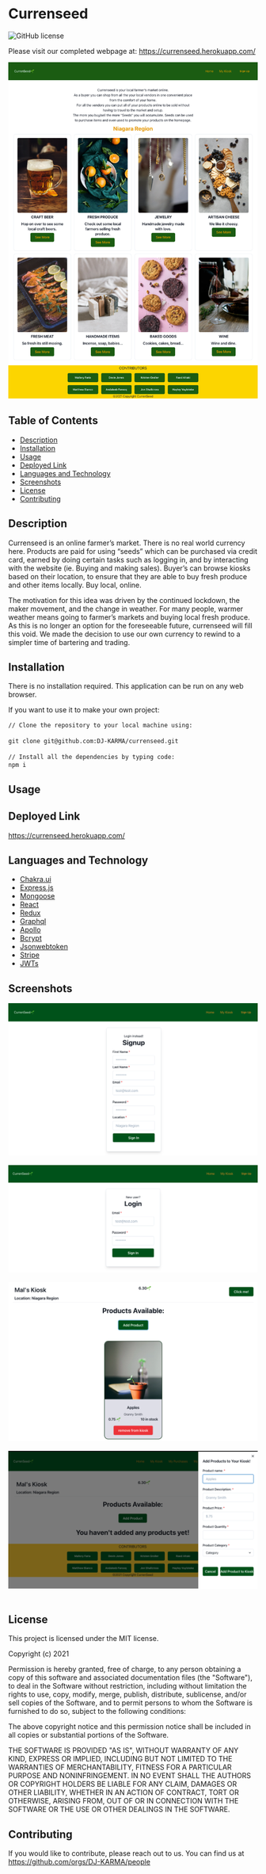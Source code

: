 # Currenseed

![GitHub license](https://img.shields.io/badge/license-MIT-ff69b4.svg)

Please visit our completed webpage at:  https://currenseed.herokuapp.com/

![website screenshot](./client/public/images/homepage.png?raw=true) 

## Table of Contents 

- [Description](#description)
- [Installation](#installation)
- [Usage](#usage)
- [Deployed Link](#deployed-link)
- [Languages and Technology](#languages-and-technology)
- [Screenshots](#screenshots)
- [License](#license)
- [Contributing](#contributing)

## Description

Currenseed is an online farmer’s market. There is no real world currency here. Products are paid for using “seeds” which can be purchased via credit card, earned by doing certain tasks such as logging in, and by interacting with the website (ie. Buying and making sales). Buyer’s can browse kiosks based on their location, to ensure that they are able to buy fresh produce and other items locally. Buy local, online.

The motivation for this idea was driven by the continued lockdown, the maker movement, and the change in weather. For many people, warmer weather means going to farmer’s markets and buying local fresh produce. As this is no longer an option for the foreseeable future, currenseed will fill this void. We made the decision to use our own currency to rewind to a simpler time of bartering and trading. 


## Installation

There is no installation required. This application can be run on any web browser. 

If you want to use it to make your own project:

```
// Clone the repository to your local machine using:

git clone git@github.com:DJ-KARMA/currenseed.git

// Install all the dependencies by typing code:
npm i

```

## Usage


## Deployed Link

https://currenseed.herokuapp.com/

## Languages and Technology

- [Chakra.ui](https://chakra-ui.com/ "Chakra.ui")<br />
- [Express.js](https://expressjs.com/ "Express.js")<br />
- [Mongoose](https://mongoosejs.com/docs/index.html "Mongoose")<br />
- [React](https://reactjs.org/ "React")<br />
- [Redux](https://redux.js.org/ "Redux")<br />
- [Graphql](https://graphql.org/ "Graphql")<br />
- [Apollo](https://www.apollographql.com/ "Apollo")<br />
- [Bcrypt](https://www.npmjs.com/package/bcrypt "Bcrypt")<br />
- [Jsonwebtoken](https://www.npmjs.com/package/jsonwebtoken "Jsonwebtoken")<br />
- [Stripe](https://stripe.com/docs/api "Stripe")<br />
- [JWTs](https://jwt.io/ "JWTs")<br />


## Screenshots

![sample screenshot](./client/public/images/signup.png?raw=true) <br /><br />
![sample screenshot](./client/public/images/login.png?raw=true) <br /><br />
![sample screenshot](./client/public/images/productpage.png?raw=true) <br /><br />
![sample screenshot](./client/public/images/addproduct.png?raw=true) <br /><br />

## License

This project is licensed under the MIT license.

Copyright (c) 2021 

Permission is hereby granted, free of charge, to any person obtaining a copy of this software and associated documentation files (the "Software"), to deal in the Software without restriction, including without limitation the rights to use, copy, modify, merge, publish, distribute, sublicense, and/or sell copies of the Software, and to permit persons to whom the Software is furnished to do so, subject to the following conditions:

The above copyright notice and this permission notice shall be included in all copies or substantial portions of the Software.

THE SOFTWARE IS PROVIDED "AS IS", WITHOUT WARRANTY OF ANY KIND, EXPRESS OR IMPLIED, INCLUDING BUT NOT LIMITED TO THE WARRANTIES OF MERCHANTABILITY, FITNESS FOR A PARTICULAR PURPOSE AND NONINFRINGEMENT. IN NO EVENT SHALL THE AUTHORS OR COPYRIGHT HOLDERS BE LIABLE FOR ANY CLAIM, DAMAGES OR OTHER LIABILITY, WHETHER IN AN ACTION OF CONTRACT, TORT OR OTHERWISE, ARISING FROM, OUT OF OR IN CONNECTION WITH THE SOFTWARE OR THE USE OR OTHER DEALINGS IN THE SOFTWARE.

  
## Contributing

If you would like to contribute, please reach out to us. You can find us at https://github.com/orgs/DJ-KARMA/people




